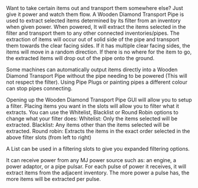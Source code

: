 <lore>
Want to take certain items out and transport them somewhere else? Just give it power and watch them flow.
</lore>
<no_lore>
A Wooden Diamond Transport Pipe is used to extract selected items determined by its filter from an inventory when given power.
</no_lore>

<recipes stack="buildcrafttransport:pipe_items_diamond_wood_colorless"/>

<chapter name="Pipe Mechanics"/>
When powered, It will extract the items selected in the filter and transport them to any other connected inventories/pipes.
The extraction of items will occur out of solid side of the pipe and transport them towards the clear facing sides.
If it has multiple clear facing sides, the items will move in a random direction.
If there is no where for the item to go, the extracted items will drop out of the pipe onto the ground.

Some machines can automatically output items directly into a Wooden Diamond Transport Pipe without the pipe needing to be powered (This will not respect the filter).
Using Pipe Plugs or painting pipes a different colour can stop pipes connecting.

<chapter name="Filtering"/>
Opening up the Wooden Diamond Transport Pipe GUI will allow you to setup a filter.
Placing items you want in the slots will allow you to filter what it extracts.
You can use the Whitelist, Blacklist or Round Robin options to change what your filter does:
Whitelist: Only the items selected will be extracted.
Blacklist: Any items other than the items selected will be extracted.
Round robin: Extracts the items in the exact order selected in the above filter slots (from left to right)

A List can be used in a filtering slots to give you expanded filtering options.
<link to="buildcraftcore:item/list"/> 

<chapter name="Powering"/>
It can receive power from any MJ power source such as: an engine, a power adaptor, or a pipe pulsar.
<link to="buildcraftcore:block/engine_wood"/>
<link to="buildcrafttransport:item/plug_power_adaptor"/>
<link to="buildcraftsilicon:item/plug_pulsar"/> 
For each pulse of power it receives, it will extract items from the adjacent inventory.
The more power a pulse has, the more items will be extracted per pulse.

<usages stack="buildcrafttransport:pipe_items_diamond_wood_colorless"/>